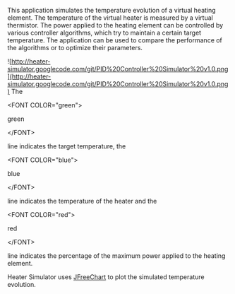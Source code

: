 This application simulates the temperature evolution of a virtual heating element. The temperature of the virtual heater is measured by a virtual thermistor. The power applied to the heating element can be controlled by various controller algorithms, which try to maintain a certain target temperature. The application can be used to compare the performance of the algorithms or to optimize their parameters.

![http://heater-simulator.googlecode.com/git/PID%20Controller%20Simulator%20v1.0.png](http://heater-simulator.googlecode.com/git/PID%20Controller%20Simulator%20v1.0.png)
The 

&lt;FONT COLOR="green"&gt;

green

&lt;/FONT&gt;

 line indicates the target temperature, the 

&lt;FONT COLOR="blue"&gt;

blue

&lt;/FONT&gt;

 line indicates the temperature of the heater and the 

&lt;FONT COLOR="red"&gt;

red

&lt;/FONT&gt;

 line indicates the percentage of the maximum power applied to the heating element.


Heater Simulator uses [JFreeChart](http://www.jfree.org/jfreechart/) to plot the simulated temperature evolution.